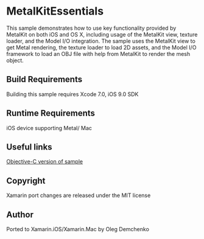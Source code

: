 MetalKitEssentials
==============

This sample demonstrates how to use key functionality provided by MetalKit on both iOS and OS X, including usage of the MetalKit view, texture loader, and the Model I/O integration. The sample uses the MetalKit view to get Metal rendering, the texture loader to load 2D assets, and the Model I/O framework to load an OBJ file with help from MetalKit to render the mesh object.

Build Requirements
------------------

Building this sample requires Xcode 7.0, iOS 9.0 SDK

Runtime Requirements
------------------

iOS device supporting Metal/ Mac

Useful links
-------------

[Objective-C version of sample](https://developer.apple.com/library/prerelease/ios/samplecode/MetalKitEssentials/Introduction/Intro.html)

Copyright
---------

Xamarin port changes are released under the MIT license

Author
------

Ported to Xamarin.iOS/Xamarin.Mac by Oleg Demchenko
